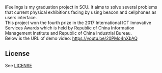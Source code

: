 iFeelings is my graduation project in SCU. It  aims to solve several problems that current physical exhibitions facing by using beacon and cellphones as users interface.<br />
This project won the fourth prize in the 2017 International ICT Innovative Services Awards which is held by Republic of China Information Management Institute and Republic of China Industrial Bureau. <br />
Below is the URL of demo video:
https://youtu.be/20PMo4nXbAQ

## License
See [LICENSE](LICENSE)

